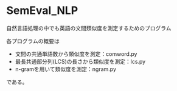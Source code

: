 # SemEval_NLP
自然言語処理の中でも英語の文間類似度を測定するためのプログラム

各プログラムの概要は
* 文間の共通単語数から類似度を測定：comword.py
* 最長共通部分列(LCS)の長さから類似度を測定：lcs.py
* n-gramを用いて類似度を測定：ngram.py

である。

